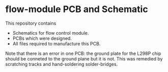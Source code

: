# flow-module PCB and Schematic

This repository contains
* Schematics for flow control module.
* PCBs which were designed.
* All files required to manufacture this PCB. 

Note that there is an error in one PCB: the ground plate for the L298P chip should be conneted to the ground plane but it is not. This was remedied by scratching tracks and hand-soldering solder-bridges.  

